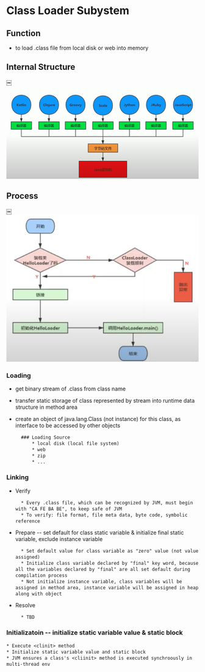 #  Class Loader Subystem



## Function


* to load .class file from local disk or web into memory




## Internal Structure


￼![jvmByteCodeImg](imagePool/jvmByteCodeImg.png)




## Process


￼![jvmByteCodeImg](imagePool/classLoadProcess.png)


### Loading

* get binary stream of .class from class name
* transfer static storage of class represented by stream into runtime data structure in method area
* create an object of java.lang.Class (not instance) for this class, as interface to be accessed by other objects


        ### Loading Source
            * local disk (local file system)
            * web 
            * zip
            * ...



### Linking

* Verify

        * Every .class file, which can be recognized by JVM, must begin with "CA FE BA BE", to keep safe of JVM
        * To verify: file format, file meta data, byte code, symbolic reference
        
        
* Prepare  -- set default for class static variable & initialize final static variable, exclude instance variable

        * Set default value for class variable as "zero" value (not value assigned)
        * Initialize class variable declared by "final" key word, because all the variables declared by "final" are all set default during compilation process
        * Not initialize instance variable, class variables will be assigned in method area, instance variable will be assigned in heap along with object
        

* Resolve

        * TBD




### Initializatoin -- initialize static variable value & static block

    * Execute <clinit> method
    * Initialize static variable value and static block
    * JVM ensures a class's <cliinit> method is executed synchroously in multi-thread env
    
    




